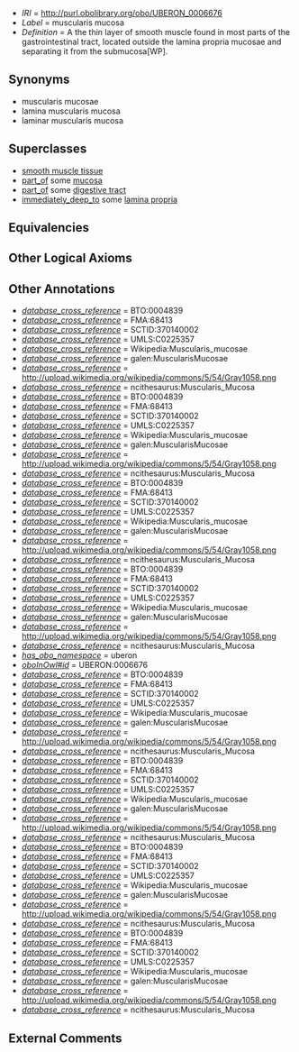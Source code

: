  * *IRI* = http://purl.obolibrary.org/obo/UBERON_0006676
 * *Label* = muscularis mucosa
 * *Definition* = A the thin layer of smooth muscle found in most parts of the gastrointestinal tract, located outside the lamina propria mucosae and separating it from the submucosa[WP].

## Synonyms

 * muscularis mucosae
 * lamina muscularis mucosa
 * laminar muscularis mucosa

## Superclasses

 * [smooth muscle tissue](../../UBERON/35/UBERON_0001135.md)
 * [part_of](../../BFO/50/BFO_0000050.md) some [mucosa](../../UBERON/44/UBERON_0000344.md)
 * [part_of](../../BFO/50/BFO_0000050.md) some [digestive tract](../../UBERON/55/UBERON_0001555.md)
 * [immediately_deep_to](../../BSPO/07/BSPO_0001107.md) some [lamina propria](../../UBERON/30/UBERON_0000030.md)

## Equivalencies


## Other Logical Axioms


## Other Annotations

 * *[database_cross_reference](../../ef/oboInOwl#hasDbXref.md)* = BTO:0004839
 * *[database_cross_reference](../../ef/oboInOwl#hasDbXref.md)* = FMA:68413
 * *[database_cross_reference](../../ef/oboInOwl#hasDbXref.md)* = SCTID:370140002
 * *[database_cross_reference](../../ef/oboInOwl#hasDbXref.md)* = UMLS:C0225357
 * *[database_cross_reference](../../ef/oboInOwl#hasDbXref.md)* = Wikipedia:Muscularis_mucosae
 * *[database_cross_reference](../../ef/oboInOwl#hasDbXref.md)* = galen:MuscularisMucosae
 * *[database_cross_reference](../../ef/oboInOwl#hasDbXref.md)* = http://upload.wikimedia.org/wikipedia/commons/5/54/Gray1058.png
 * *[database_cross_reference](../../ef/oboInOwl#hasDbXref.md)* = ncithesaurus:Muscularis_Mucosa
 * *[database_cross_reference](../../ef/oboInOwl#hasDbXref.md)* = BTO:0004839
 * *[database_cross_reference](../../ef/oboInOwl#hasDbXref.md)* = FMA:68413
 * *[database_cross_reference](../../ef/oboInOwl#hasDbXref.md)* = SCTID:370140002
 * *[database_cross_reference](../../ef/oboInOwl#hasDbXref.md)* = UMLS:C0225357
 * *[database_cross_reference](../../ef/oboInOwl#hasDbXref.md)* = Wikipedia:Muscularis_mucosae
 * *[database_cross_reference](../../ef/oboInOwl#hasDbXref.md)* = galen:MuscularisMucosae
 * *[database_cross_reference](../../ef/oboInOwl#hasDbXref.md)* = http://upload.wikimedia.org/wikipedia/commons/5/54/Gray1058.png
 * *[database_cross_reference](../../ef/oboInOwl#hasDbXref.md)* = ncithesaurus:Muscularis_Mucosa
 * *[database_cross_reference](../../ef/oboInOwl#hasDbXref.md)* = BTO:0004839
 * *[database_cross_reference](../../ef/oboInOwl#hasDbXref.md)* = FMA:68413
 * *[database_cross_reference](../../ef/oboInOwl#hasDbXref.md)* = SCTID:370140002
 * *[database_cross_reference](../../ef/oboInOwl#hasDbXref.md)* = UMLS:C0225357
 * *[database_cross_reference](../../ef/oboInOwl#hasDbXref.md)* = Wikipedia:Muscularis_mucosae
 * *[database_cross_reference](../../ef/oboInOwl#hasDbXref.md)* = galen:MuscularisMucosae
 * *[database_cross_reference](../../ef/oboInOwl#hasDbXref.md)* = http://upload.wikimedia.org/wikipedia/commons/5/54/Gray1058.png
 * *[database_cross_reference](../../ef/oboInOwl#hasDbXref.md)* = ncithesaurus:Muscularis_Mucosa
 * *[database_cross_reference](../../ef/oboInOwl#hasDbXref.md)* = BTO:0004839
 * *[database_cross_reference](../../ef/oboInOwl#hasDbXref.md)* = FMA:68413
 * *[database_cross_reference](../../ef/oboInOwl#hasDbXref.md)* = SCTID:370140002
 * *[database_cross_reference](../../ef/oboInOwl#hasDbXref.md)* = UMLS:C0225357
 * *[database_cross_reference](../../ef/oboInOwl#hasDbXref.md)* = Wikipedia:Muscularis_mucosae
 * *[database_cross_reference](../../ef/oboInOwl#hasDbXref.md)* = galen:MuscularisMucosae
 * *[database_cross_reference](../../ef/oboInOwl#hasDbXref.md)* = http://upload.wikimedia.org/wikipedia/commons/5/54/Gray1058.png
 * *[database_cross_reference](../../ef/oboInOwl#hasDbXref.md)* = ncithesaurus:Muscularis_Mucosa
 * *[has_obo_namespace](../../ce/oboInOwl#hasOBONamespace.md)* = uberon
 * *[oboInOwl#id](../../id/oboInOwl#id.md)* = UBERON:0006676
 * *[database_cross_reference](../../ef/oboInOwl#hasDbXref.md)* = BTO:0004839
 * *[database_cross_reference](../../ef/oboInOwl#hasDbXref.md)* = FMA:68413
 * *[database_cross_reference](../../ef/oboInOwl#hasDbXref.md)* = SCTID:370140002
 * *[database_cross_reference](../../ef/oboInOwl#hasDbXref.md)* = UMLS:C0225357
 * *[database_cross_reference](../../ef/oboInOwl#hasDbXref.md)* = Wikipedia:Muscularis_mucosae
 * *[database_cross_reference](../../ef/oboInOwl#hasDbXref.md)* = galen:MuscularisMucosae
 * *[database_cross_reference](../../ef/oboInOwl#hasDbXref.md)* = http://upload.wikimedia.org/wikipedia/commons/5/54/Gray1058.png
 * *[database_cross_reference](../../ef/oboInOwl#hasDbXref.md)* = ncithesaurus:Muscularis_Mucosa
 * *[database_cross_reference](../../ef/oboInOwl#hasDbXref.md)* = BTO:0004839
 * *[database_cross_reference](../../ef/oboInOwl#hasDbXref.md)* = FMA:68413
 * *[database_cross_reference](../../ef/oboInOwl#hasDbXref.md)* = SCTID:370140002
 * *[database_cross_reference](../../ef/oboInOwl#hasDbXref.md)* = UMLS:C0225357
 * *[database_cross_reference](../../ef/oboInOwl#hasDbXref.md)* = Wikipedia:Muscularis_mucosae
 * *[database_cross_reference](../../ef/oboInOwl#hasDbXref.md)* = galen:MuscularisMucosae
 * *[database_cross_reference](../../ef/oboInOwl#hasDbXref.md)* = http://upload.wikimedia.org/wikipedia/commons/5/54/Gray1058.png
 * *[database_cross_reference](../../ef/oboInOwl#hasDbXref.md)* = ncithesaurus:Muscularis_Mucosa
 * *[database_cross_reference](../../ef/oboInOwl#hasDbXref.md)* = BTO:0004839
 * *[database_cross_reference](../../ef/oboInOwl#hasDbXref.md)* = FMA:68413
 * *[database_cross_reference](../../ef/oboInOwl#hasDbXref.md)* = SCTID:370140002
 * *[database_cross_reference](../../ef/oboInOwl#hasDbXref.md)* = UMLS:C0225357
 * *[database_cross_reference](../../ef/oboInOwl#hasDbXref.md)* = Wikipedia:Muscularis_mucosae
 * *[database_cross_reference](../../ef/oboInOwl#hasDbXref.md)* = galen:MuscularisMucosae
 * *[database_cross_reference](../../ef/oboInOwl#hasDbXref.md)* = http://upload.wikimedia.org/wikipedia/commons/5/54/Gray1058.png
 * *[database_cross_reference](../../ef/oboInOwl#hasDbXref.md)* = ncithesaurus:Muscularis_Mucosa
 * *[database_cross_reference](../../ef/oboInOwl#hasDbXref.md)* = BTO:0004839
 * *[database_cross_reference](../../ef/oboInOwl#hasDbXref.md)* = FMA:68413
 * *[database_cross_reference](../../ef/oboInOwl#hasDbXref.md)* = SCTID:370140002
 * *[database_cross_reference](../../ef/oboInOwl#hasDbXref.md)* = UMLS:C0225357
 * *[database_cross_reference](../../ef/oboInOwl#hasDbXref.md)* = Wikipedia:Muscularis_mucosae
 * *[database_cross_reference](../../ef/oboInOwl#hasDbXref.md)* = galen:MuscularisMucosae
 * *[database_cross_reference](../../ef/oboInOwl#hasDbXref.md)* = http://upload.wikimedia.org/wikipedia/commons/5/54/Gray1058.png
 * *[database_cross_reference](../../ef/oboInOwl#hasDbXref.md)* = ncithesaurus:Muscularis_Mucosa

## External Comments

